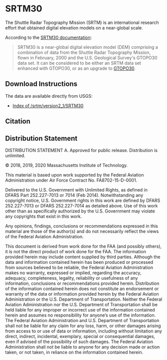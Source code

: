 # SRTM30

The Shuttle Radar Topography Mission (SRTM) is an international research effort that obtained digital elevation models on a near-global scale.

According to the [SRTM30 documentation](https://dds.cr.usgs.gov/srtm/version2_1/SRTM30/srtm30_documentation.pdf):

> SRTM30 is a near-global digital elevation model (DEM) comprising a combination of data from the Shuttle Radar Topography Mission, flown in February, 2000 and the U.S. Geological Survey's GTOPO30 data set. It can be considered to be either an SRTM data set enhanced with GTOPO30, or as an upgrade to [GTOPO30](../DEM-GTOPO30/README.md).

## Download Instructions

The data are available directly from USGS:

* [Index of /srtm/version2_1/SRTM30](https://dds.cr.usgs.gov/srtm/version2_1/SRTM30/)

## Citation

## Distribution Statement

DISTRIBUTION STATEMENT A. Approved for public release. Distribution is unlimited.

© 2018, 2019, 2020 Massachusetts Institute of Technology.

This material is based upon work supported by the Federal Aviation Administration under Air Force Contract No. FA8702-15-D-0001.

Delivered to the U.S. Government with Unlimited Rights, as defined in DFARS Part 252.227-7013 or 7014 (Feb 2014). Notwithstanding any copyright notice, U.S. Government rights in this work are defined by DFARS 252.227-7013 or DFARS 252.227-7014 as detailed above. Use of this work other than as specifically authorized by the U.S. Government may violate any copyrights that exist in this work.

Any opinions, findings, conclusions or recommendations expressed in this material are those of the author(s) and do not necessarily reflect the views of the Federal Aviation Administration.

This document is derived from work done for the FAA (and possibly others), it is not the direct product of work done for the FAA. The information provided herein may include content supplied by third parties.  Although the data and information contained herein has been produced or processed from sources believed to be reliable, the Federal Aviation Administration makes no warranty, expressed or implied, regarding the accuracy, adequacy, completeness, legality, reliability or usefulness of any information, conclusions or recommendations provided herein. Distribution of the information contained herein does not constitute an endorsement or warranty of the data or information provided herein by the Federal Aviation Administration or the U.S. Department of Transportation.  Neither the Federal Aviation Administration nor the U.S. Department of Transportation shall be held liable for any improper or incorrect use of the information contained herein and assumes no responsibility for anyone’s use of the information. The Federal Aviation Administration and U.S. Department of Transportation shall not be liable for any claim for any loss, harm, or other damages arising from access to or use of data or information, including without limitation any direct, indirect, incidental, exemplary, special or consequential damages, even if advised of the possibility of such damages. The Federal Aviation Administration shall not be liable to anyone for any decision made or action taken, or not taken, in reliance on the information contained herein.
